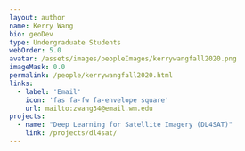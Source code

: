 ```yaml
---
layout: author
name: Kerry Wang
bio: geoDev
type: Undergraduate Students
webOrder: 5.0
avatar: /assets/images/peopleImages/kerrywangfall2020.png
imageMask: 0.0
permalink: /people/kerrywangfall2020.html 
links:
  - label: 'Email'
    icon: 'fas fa-fw fa-envelope square'
    url: mailto:zwang34@email.wm.edu
projects:
  - name: "Deep Learning for Satellite Imagery (DL4SAT)"
    link: /projects/dl4sat/
---
```

